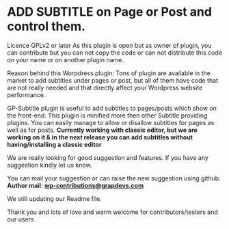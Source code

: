 # ADD SUBTITLE on Page or Post and control them.
Licence GPLv2 or later 
As this plugin is open but as owner of plugin, you can contribute but you can not copy the code or can not distribute this code on your name or on another plugin name.

Reason behind this Worpdress plugin:
Tons of plugin are available in the market to add subtitles under pages or post, but all of them have code that 
are not really needed and that directly affect your Wordpress website performance.

GP-Subtitle plugin is useful to add subtitles to pages/posts which show on the front-end. This plugin is minified more then other Subtitle providing plugins.
You can easily manage to allow or disallow subtitles for pages as well as for posts.
<b>Currently working with classic editor, but we are working on it & in the next release you can add subtitles without having/installing a classic editor</b>

We are really looking for good suggestion and features.
If you have any suggestion kindly let us know.

You can mail your suggestion or can raise the new suggestion using github.
<br>
<b>Author mail</b>: <b>wp-contributions@grapdevs.com</b>

We still updating our Readme file.

Thank you and lots of love and warm welcome for contributors/testers and our users

